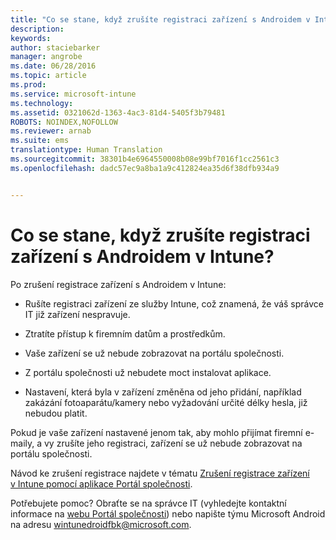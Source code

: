 ```yaml
---
title: "Co se stane, když zrušíte registraci zařízení s Androidem v Intune? | Microsoft Intune"
description: 
keywords: 
author: staciebarker
manager: angrobe
ms.date: 06/28/2016
ms.topic: article
ms.prod: 
ms.service: microsoft-intune
ms.technology: 
ms.assetid: 0321062d-1363-4ac3-81d4-5405f3b79481
ROBOTS: NOINDEX,NOFOLLOW
ms.reviewer: arnab
ms.suite: ems
translationtype: Human Translation
ms.sourcegitcommit: 38301b4e6964550008b08e99bf7016f1cc2561c3
ms.openlocfilehash: dadc57ec9a8ba1a9c412824ea35d6f38dfb934a9


---
```



# Co se stane, když zrušíte registraci zařízení s Androidem v Intune?

Po zrušení registrace zařízení s Androidem v Intune:

-   Rušíte registraci zařízení ze služby Intune, což znamená, že váš správce IT již zařízení nespravuje.

-   Ztratíte přístup k firemním datům a prostředkům.

-   Vaše zařízení se už nebude zobrazovat na portálu společnosti.

-   Z portálu společnosti už nebudete moct instalovat aplikace.

-   Nastavení, která byla v zařízení změněna od jeho přidání, například zakázání fotoaparátu/kamery nebo vyžadování určité délky hesla, již nebudou platit.

Pokud je vaše zařízení nastavené jenom tak, aby mohlo přijímat firemní e-maily, a vy zrušíte jeho registraci, zařízení se už nebude zobrazovat na portálu společnosti.

Návod ke zrušení registrace najdete v tématu [Zrušení registrace zařízení v Intune pomocí aplikace Portál společnosti](unenroll-your-device-from-intune-android.md).

Potřebujete pomoc? Obraťte se na správce IT (vyhledejte kontaktní informace na [webu Portál společnosti](http://portal.manage.microsoft.com)) nebo napište týmu Microsoft Android na adresu wintunedroidfbk@microsoft.com.




<!--HONumber=Aug16_HO5-->


